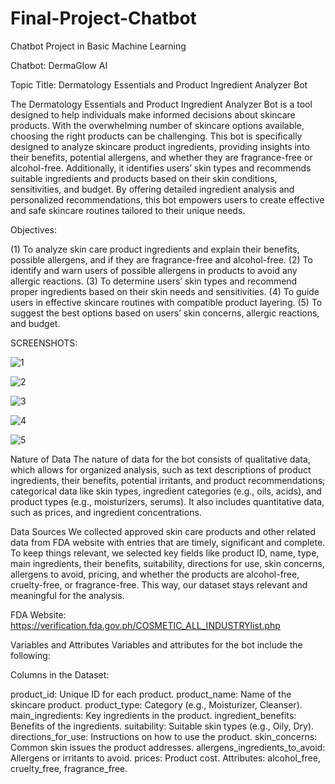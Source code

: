 # Final-Project-Chatbot
Chatbot Project in Basic Machine Learning

Chatbot: DermaGlow AI

Topic Title: Dermatology Essentials and Product Ingredient Analyzer Bot

The Dermatology Essentials and Product Ingredient Analyzer Bot is a tool designed to help individuals make informed decisions about skincare products. With the overwhelming number of skincare options available, choosing the right products can be challenging. This bot is specifically designed to analyze skincare product ingredients, providing insights into their benefits, potential allergens, and whether they are fragrance-free or alcohol-free. Additionally, it identifies users’ skin types and recommends suitable ingredients and products based on their skin conditions, sensitivities, and budget. By offering detailed ingredient analysis and personalized recommendations, this bot empowers users to create effective and safe skincare routines tailored to their unique needs.

Objectives: 

(1) To analyze skin care product ingredients and explain their benefits, possible allergens, and if they are fragrance-free and alcohol-free. (2) To identify and warn users of possible allergens in products to avoid any allergic reactions. (3) To determine users’ skin types and recommend proper ingredients based on their skin needs and sensitivities. (4) To guide users in effective skincare routines with compatible product layering. (5) To suggest the best options based on users’ skin concerns, allergic reactions, and budget.

SCREENSHOTS:

![1](https://github.com/user-attachments/assets/0c7eb46e-efeb-4324-aa3b-65f0d82af016)


![2](https://github.com/user-attachments/assets/0f17825a-8d00-4d4f-aa4f-8d6f5c307e80)


![3](https://github.com/user-attachments/assets/0dac6a0c-bdfa-42e8-9393-89eca5a19591)


![4](https://github.com/user-attachments/assets/3d945d29-a82f-43be-aff7-85343fbd3789)


![5](https://github.com/user-attachments/assets/1a7ac328-4616-479f-baa1-0c50f13bcc7b)


Nature of Data
The nature of data for the bot consists of qualitative data, which allows for organized analysis, such as text descriptions of product ingredients, their benefits, potential irritants, and product recommendations; categorical data like skin types, ingredient categories (e.g., oils, acids), and product types (e.g., moisturizers, serums). It also includes quantitative data, such as prices, and ingredient concentrations.

Data Sources
We collected approved skin care products and other related data from FDA website with entries that are timely, significant and complete. To keep things relevant, we selected key fields like product ID, name, type, main ingredients, their benefits, suitability, directions for use, skin concerns, allergens to avoid, pricing, and whether the products are alcohol-free, cruelty-free, or fragrance-free. This way, our dataset stays relevant and meaningful for the analysis.

FDA Website: https://verification.fda.gov.ph/COSMETIC_ALL_INDUSTRYlist.php

Variables and Attributes 
Variables and attributes for the bot include the following:

Columns in the Dataset:

product_id: Unique ID for each product. 
product_name: Name of the skincare product.
product_type: Category (e.g., Moisturizer, Cleanser).
main_ingredients: Key ingredients in the product.
ingredient_benefits: Benefits of the ingredients.
suitability: Suitable skin types (e.g., Oily, Dry).
directions_for_use: Instructions on how to use the product.
skin_concerns: Common skin issues the product addresses.
allergens_ingredients_to_avoid: Allergens or irritants to avoid.
prices: Product cost.
Attributes: alcohol_free, cruelty_free, fragrance_free.











